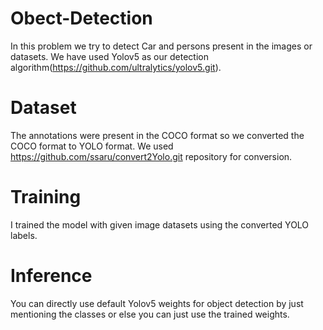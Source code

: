 # Obect-Detection
In this problem we try to detect Car and persons present in the images or datasets.
We have used Yolov5 as our detection algorithm(https://github.com/ultralytics/yolov5.git).
# Dataset
The annotations were present in the COCO format so we converted the COCO format to YOLO format. We used https://github.com/ssaru/convert2Yolo.git repository for conversion.
# Training
I trained the model with given image datasets using the converted YOLO labels. 
# Inference 
You can directly use default Yolov5 weights for object detection by just mentioning the classes or else you can just use the trained weights.

